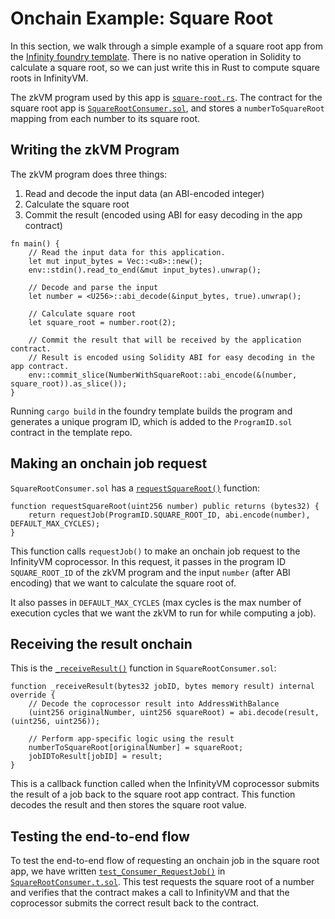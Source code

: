 # Onchain Example: Square Root

In this section, we walk through a simple example of a square root app from the [Infinity foundry template](https://github.com/InfinityVM/infinity-foundry-template). There is no native operation in Solidity to calculate a square root, so we can just write this in Rust to compute square roots in InfinityVM.

The zkVM program used by this app is [`square-root.rs`](https://github.com/InfinityVM/infinity-foundry-template/blob/main/programs/app/src/square-root.rs). The contract for the square root app is [`SquareRootConsumer.sol`](https://github.com/InfinityVM/infinity-foundry-template/blob/main/contracts/src/SquareRootConsumer.sol), and stores a `numberToSquareRoot` mapping from each number to its square root.

## Writing the zkVM Program

The zkVM program does three things:

1. Read and decode the input data (an ABI-encoded integer)
2. Calculate the square root
3. Commit the result (encoded using ABI for easy decoding in the app contract)

```
fn main() {
    // Read the input data for this application.
    let mut input_bytes = Vec::<u8>::new();
    env::stdin().read_to_end(&mut input_bytes).unwrap();

    // Decode and parse the input
    let number = <U256>::abi_decode(&input_bytes, true).unwrap();

    // Calculate square root
    let square_root = number.root(2);

    // Commit the result that will be received by the application contract.
    // Result is encoded using Solidity ABI for easy decoding in the app contract.
    env::commit_slice(NumberWithSquareRoot::abi_encode(&(number, square_root)).as_slice());
}
```

Running `cargo build` in the foundry template builds the program and generates a unique program ID, which is added to the `ProgramID.sol` contract in the template repo.

## Making an onchain job request 

`SquareRootConsumer.sol` has a [`requestSquareRoot()`](https://github.com/InfinityVM/infinity-foundry-template/blob/2d10113f1e01ac314c7b9fb96b1a40d640d53a4b/contracts/src/SquareRootConsumer.sol#L35) function:
```
function requestSquareRoot(uint256 number) public returns (bytes32) {
    return requestJob(ProgramID.SQUARE_ROOT_ID, abi.encode(number), DEFAULT_MAX_CYCLES);
}
```

This function calls `requestJob()` to make an onchain job request to the InfinityVM coprocessor. In this request, it passes in the program ID `SQUARE_ROOT_ID` of the zkVM program and the input `number` (after ABI encoding) that we want to calculate the square root of. 

It also passes in `DEFAULT_MAX_CYCLES` (max cycles is the max number of execution cycles that we want the zkVM to run for while computing a job).

## Receiving the result onchain

This is the [`_receiveResult()`](https://github.com/InfinityVM/infinity-foundry-template/blob/2d10113f1e01ac314c7b9fb96b1a40d640d53a4b/contracts/src/SquareRootConsumer.sol#L39) function in `SquareRootConsumer.sol`:
```
function _receiveResult(bytes32 jobID, bytes memory result) internal override {
    // Decode the coprocessor result into AddressWithBalance
    (uint256 originalNumber, uint256 squareRoot) = abi.decode(result, (uint256, uint256));

    // Perform app-specific logic using the result
    numberToSquareRoot[originalNumber] = squareRoot;
    jobIDToResult[jobID] = result;
}
```

This is a callback function called when the InfinityVM coprocessor submits the result of a job back to the square root app contract. This function decodes the result and then stores the square root value.

## Testing the end-to-end flow

To test the end-to-end flow of requesting an onchain job in the square root app, we have written [`test_Consumer_RequestJob()`](https://github.com/InfinityVM/infinity-foundry-template/blob/2d10113f1e01ac314c7b9fb96b1a40d640d53a4b/contracts/test/SquareRootConsumer.t.sol#L26) in [`SquareRootConsumer.t.sol`](https://github.com/InfinityVM/infinity-foundry-template/blob/main/contracts/test/SquareRootConsumer.t.sol#L26). This test requests the square root of a number and verifies that the contract makes a call to InfinityVM and that the coprocessor submits the correct result back to the contract.
